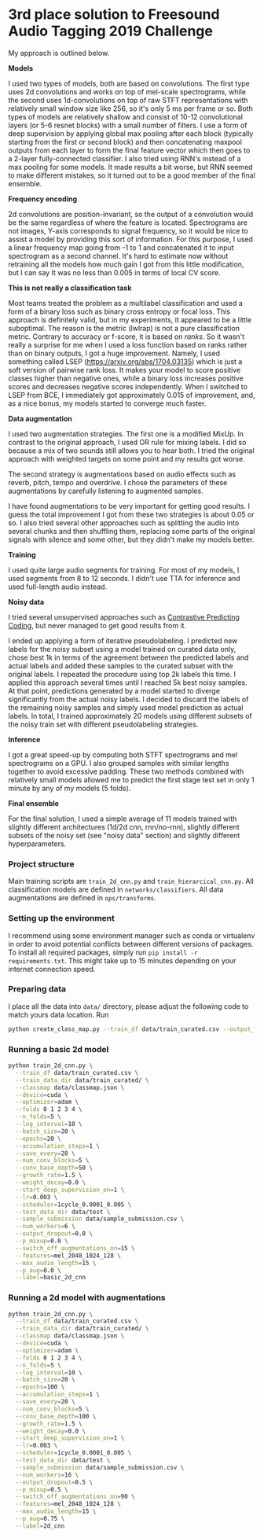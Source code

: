 # 3rd place solution to Freesound Audio Tagging 2019 Challenge

My approach is outlined below.

**Models**

I used two types of models, both are based on convolutions. The first type uses 2d convolutions and works on top of mel-scale spectrograms, while the second uses 1d-convolutions on top of raw STFT representations with relatively small window size like 256, so it's only 5 ms per frame or so. Both types of models are relatively shallow and consist of 10-12 convolutional layers (or 5-6 resnet blocks) with a small number of filters. I use a form of deep supervision by applying global max pooling after each block (typically starting from the first or second block) and then concatenating maxpool outputs from each layer to form the final feature vector which then goes to a 2-layer fully-connected classifier. I also tried using RNN's instead of a max pooling for some models. It made results a bit worse, but RNN seemed to make different mistakes, so it turned out to be a good member of the final ensemble.

**Frequency encoding**

2d convolutions are position-invariant, so the output of a convolution would be the same regardless of where the feature is located. Spectrograms are not images, Y-axis corresponds to signal frequency, so it would be nice to assist a model by providing this sort of information. For this purpose, I used a linear frequency map going from -1 to 1 and concatenated it to input spectrogram as a second channel. It's hard to estimate now without retraining all the models how much gain I got from this little modification, but I can say It was no less than 0.005 in terms of local CV score.

**This is not really a classification task**

Most teams treated the problem as a multilabel classification and used a form of a binary loss such as binary cross entropy or focal loss. This approach is definitely valid, but in my experiments, it appeared to be a little suboptimal. The reason is the metric (lwlrap) is not a pure classification metric. Contrary to accuracy or f-score, it is based on *ranks*. So it wasn't really a surprise for me when I used a loss function based on ranks rather than on binary outputs, I got a huge improvement. Namely, I used something called LSEP (https://arxiv.org/abs/1704.03135) which is just a soft version of pairwise rank loss. It makes your model to score positive classes higher than negative ones, while a binary loss increases positive scores and decreases negative scores independently. When I switched to LSEP from BCE, I immediately got approximately 0.015 of improvement, and, as a nice bonus, my models started to converge much faster.

**Data augmentation**

I used two augmentation strategies. The first one is a modified MixUp. In contrast to the original approach, I used OR rule for mixing labels. I did so because a mix of two sounds still allows you to hear both. I tried the original approach with weighted targets on some point and my results got worse.

The second strategy is augmentations based on audio effects such as reverb, pitch, tempo and overdrive. I chose the parameters of these augmentations by carefully listening to augmented samples.

I have found augmentations to be very important for getting good results. I guess the total improvement I got from these two strategies is about 0.05 or so. I also tried several other approaches such as splitting the audio into several chunks and then shuffling them, replacing some parts of the original signals with silence and some other, but they didn't make my models better.

**Training**

I used quite large audio segments for training. For most of my models, I used segments from 8 to 12 seconds. I didn't use TTA for inference and used full-length audio instead.

**Noisy data**

I tried several unsupervised approaches such as [Contrastive Predicting Coding](https://arxiv.org/abs/1807.03748), but never managed to get good results from it.

I ended up applying a form of iterative pseudolabeling. I predicted new labels for the noisy subset using a model trained on curated data only, chose best 1k in terms of the agreement between the predicted labels and actual labels and added these samples to the curated subset with the original labels. I repeated the procedure using top 2k labels this time. I applied this approach several times until I reached 5k best noisy samples. At that point, predictions generated by a model started to diverge significantly from the actual noisy labels. I decided to discard the labels of the remaining noisy samples and simply used model prediction as actual labels. In total, I trained approximately 20 models using different subsets of the noisy train set with different pseudolabeling strategies.

**Inference**

I got a great speed-up by computing both STFT spectrograms and mel spectrograms on a GPU. I also grouped samples with similar lengths together to avoid excessive padding. These two methods combined with relatively small models allowed me to predict the first stage test set in only 1 minute by any of my models (5 folds). 

**Final ensemble**

For the final solution, I used a simple average of 11 models trained with slightly different architectures (1d/2d cnn, rnn/no-rnn), slightly different subsets of the noisy set (see "noisy data" section) and slightly different hyperparameters.

### Project structure

Main training scripts are `train_2d_cnn.py` and `train_hierarcical_cnn.py`. All classification models are defined in `networks/classifiers`. All data augmentations are defined in `ops/transforms`.

### Setting up the environment

I recommend using some environment manager such as conda or virtualenv in order to avoid potential conflicts between different versions of packages. To install all required packages, simply run `pip install -r requirements.txt`. This might take up to 15 minutes depending on your internet connection speed.

### Preparing data

I place all the data into `data/` directory, please adjust the following code to match yours data location. Run

```bash
python create_class_map.py --train_df data/train_curated.csv --output_file data/classmap.json
```

### Running a basic 2d model

```bash
python train_2d_cnn.py \
  --train_df data/train_curated.csv \
  --train_data_dir data/train_curated/ \
  --classmap data/classmap.json \
  --device=cuda \
  --optimizer=adam \
  --folds 0 1 2 3 4 \
  --n_folds=5 \
  --log_interval=10 \
  --batch_size=20 \
  --epochs=20 \
  --accumulation_steps=1 \
  --save_every=20 \
  --num_conv_blocks=5 \
  --conv_base_depth=50 \
  --growth_rate=1.5 \
  --weight_decay=0.0 \
  --start_deep_supervision_on=1 \
  --lr=0.003 \
  --scheduler=1cycle_0.0001_0.005 \
  --test_data_dir data/test \
  --sample_submission data/sample_submission.csv \
  --num_workers=6 \
  --output_dropout=0.0 \
  --p_mixup=0.0 \
  --switch_off_augmentations_on=15 \
  --features=mel_2048_1024_128 \
  --max_audio_length=15 \
  --p_aug=0.0 \
  --label=basic_2d_cnn
```

### Running a 2d model with augmentations


```bash
python train_2d_cnn.py \
  --train_df data/train_curated.csv \
  --train_data_dir data/train_curated/ \
  --classmap data/classmap.json \
  --device=cuda \
  --optimizer=adam \
  --folds 0 1 2 3 4 \
  --n_folds=5 \
  --log_interval=10 \
  --batch_size=20 \
  --epochs=100 \
  --accumulation_steps=1 \
  --save_every=20 \
  --num_conv_blocks=5 \
  --conv_base_depth=100 \
  --growth_rate=1.5 \
  --weight_decay=0.0 \
  --start_deep_supervision_on=1 \
  --lr=0.003 \
  --scheduler=1cycle_0.0001_0.005 \
  --test_data_dir data/test \
  --sample_submission data/sample_submission.csv \
  --num_workers=16 \
  --output_dropout=0.5 \
  --p_mixup=0.5 \
  --switch_off_augmentations_on=90 \
  --features=mel_2048_1024_128 \
  --max_audio_length=15 \
  --p_aug=0.75 \
  --label=2d_cnn
```
